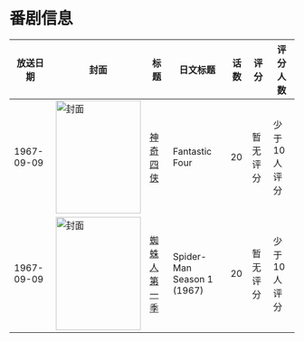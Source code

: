 # 番剧信息

|放送日期|封面|标题|日文标题|话数|评分|评分人数|
|---|---|---|---|---|---|---|
|1967-09-09|<img src="https://lain.bgm.tv/pic/cover/c/5c/fc/130111_NP8n5.jpg" alt="封面" style="width:150px;height:200px;object-fit:cover;">|[神奇四侠](https://bangumi.tv/subject/130111)|Fantastic Four|20|暂无评分|少于10人评分|
|1967-09-09|<img src="https://lain.bgm.tv/pic/cover/c/1b/9d/130129_vz16G.jpg" alt="封面" style="width:150px;height:200px;object-fit:cover;">|[蜘蛛人 第一季](https://bangumi.tv/subject/130129)|Spider-Man Season 1 (1967)|20|暂无评分|少于10人评分|
